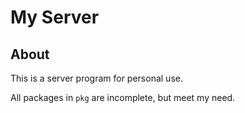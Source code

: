 # My Server

## About
This is a server program for personal use.

All packages in `pkg` are incomplete, but meet my need.